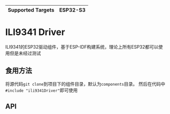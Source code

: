 | Supported Targets | ESP32-S3 |
| ----------------- | -------- |

# ILI9341 Driver
ILI9341的ESP32驱动组件，基于ESP-IDF构建系统，理论上所有ESP32都可以使用但是未经过测试

## 食用方法
将源代码`git clone`到项目下的组件目录，默认为`components`目录。
然后在代码中`#include "ili9341Driver"`即可使用

## API
